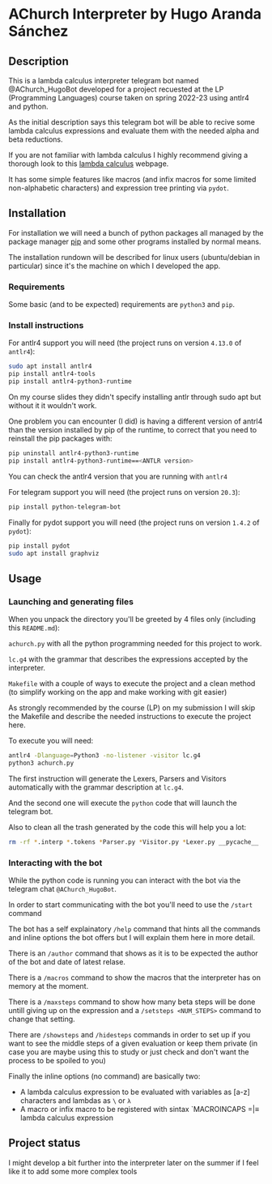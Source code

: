 # AChurch Interpreter by Hugo Aranda Sánchez

## Description

This is a lambda calculus interpreter telegram bot named @AChurch_HugoBot developed for a project recuested at the LP (Programming Languages) course taken on spring 2022-23 using antlr4 and python.

As the initial description says this telegram bot will be able to recive some lambda calculus expressions and evaluate them with the needed alpha and beta reductions.

If you are not familiar with lambda calculus I highly recommend giving a thorough look to this [lambda calculus](http://www-cs-students.stanford.edu/~blynn/lambda/) webpage.

It has some simple features like macros (and infix macros for some limited non-alphabetic characters) and expression tree printing via `pydot`.



## Installation

For installation we will need a bunch of python packages all managed by the package manager [pip](https://pip.pypa.io/en/stable/) and some other programs installed by normal means.

The installation rundown will be described for linux users (ubuntu/debian in particular) since it's the machine on which I developed the app.

### Requirements

Some basic (and to be expected) requirements are `python3` and `pip`.

### Install instructions

For antlr4 support you will need (the project runs on version `4.13.0` of `antlr4`):

```bash
sudo apt install antlr4
pip install antlr4-tools
pip install antlr4-python3-runtime
```

On my course slides they didn't specify installing antlr through sudo apt but without it it wouldn't work.

One problem you can encounter (I did) is having a different version of antrl4 than the version installed by pip of the runtime, to correct that you need to reinstall the pip packages with:

```bash
pip uninstall antlr4-python3-runtime
pip install antlr4-python3-runtime==<ANTLR version>
```
You can check the antlr4 version that you are running with `antlr4`

For telegram support you will need (the project runs on version `20.3`):

```bash
pip install python-telegram-bot
```

Finally for pydot support you will need (the project runs on version `1.4.2` of `pydot`):

```bash
pip install pydot
sudo apt install graphviz
```


## Usage

### Launching and generating files

When you unpack the directory you'll be greeted by 4 files only (including this `README.md`):

`achurch.py` with all the python programming needed for this project to work.

`lc.g4` with the grammar that describes the expressions accepted by the interpreter.

`Makefile` with a couple of ways to execute the project and a clean method (to simplify working on the app and make working with git easier)

As strongly recommended by the course (LP) on my submission I will skip the Makefile and describe the needed instructions to execute the project here.

To execute you will need:

```bash
antlr4 -Dlanguage=Python3 -no-listener -visitor lc.g4
python3 achurch.py
```

The first instruction will generate the Lexers, Parsers and Visitors automatically with the grammar description at `lc.g4`.

And the second one will execute the `python` code that will launch the telegram bot.

Also to clean all the trash generated by the code this will help you a lot:

```bash
rm -rf *.interp *.tokens *Parser.py *Visitor.py *Lexer.py __pycache__ .antlr *.png
```

### Interacting with the bot

While the python code is running you can interact with the bot via the telegram chat `@AChurch_HugoBot`.

In order to start communicating with the bot you'll need to use the `/start` command

The bot has a self explainatory `/help` command that hints all the commands and inline options the bot offers but I will explain them here in more detail.

There is an `/author` command that shows as it is to be expected the author of the bot and date of latest relase.

There is a `/macros` command to show the macros that the interpreter has on memory at the moment.

There is a `/maxsteps` command to show how many beta steps will be done untill giving up on the expression and a `/setsteps <NUM_STEPS>` command to change that setting.

There are `/showsteps` and `/hidesteps` commands in order to set up if you want to see the middle steps of a given evaluation or keep them private (in case you are maybe using this to study or just check and don't want the process to be spoiled to you)

Finally the inline options (no command) are basically two:
 * A lambda calculus expression to be evaluated with variables as [a-z] characters and lambdas as `\` or `λ`
 * A macro or infix macro to be registered with sintax `MACROINCAPS =|≡ lambda calculus expression


## Project status

I might develop a bit further into the interpreter later on the summer if I feel like it to add some more complex tools


